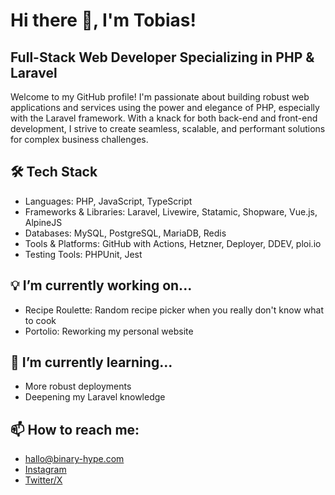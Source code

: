 # Hi there 👋, I'm Tobias!

## Full-Stack Web Developer Specializing in PHP & Laravel
Welcome to my GitHub profile! I'm passionate about building robust web applications and services using the power and elegance of PHP, especially with the Laravel framework. With a knack for both back-end and front-end development, I strive to create seamless, scalable, and performant solutions for complex business challenges.

## 🛠 Tech Stack
- Languages: PHP, JavaScript, TypeScript
- Frameworks & Libraries: Laravel, Livewire, Statamic, Shopware, Vue.js, AlpineJS
- Databases: MySQL, PostgreSQL, MariaDB, Redis
- Tools & Platforms: GitHub with Actions, Hetzner, Deployer, DDEV, ploi.io
- Testing Tools: PHPUnit, Jest

## 💡 I’m currently working on...
- Recipe Roulette: Random recipe picker when you really don't know what to cook
- Portolio: Reworking my personal website

## 🌱 I’m currently learning...
- More robust deployments
- Deepening my Laravel knowledge

## 📫 How to reach me:
- [hallo@binary-hype.com](mailto:hallo@binary-hype.com)
- [Instagram](https://www.instagram.com/binary.hype/)
- [Twitter/X](https://twitter.com/binary_hype)
